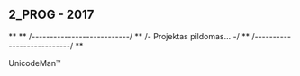 2_PROG - 2017
---------------------------------------------------------
**
**          /---------------------------/
**          /-   Projektas pildomas... -/
**          /---------------------------/
**          

          
          
          
          
          
          
          
           
           
           
           
           
           
           
           
           
           
           
           
           
           
           
   UnicodeMan™
